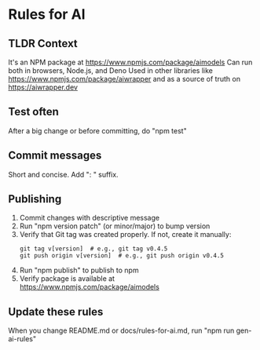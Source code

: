 # Rules for AI

## TLDR Context
It's an NPM package at https://www.npmjs.com/package/aimodels
Can run both in browsers, Node.js, and Deno
Used in other libraries like https://www.npmjs.com/package/aiwrapper and as a source of truth on https://aiwrapper.dev

## Test often
After a big change or before committing, do "npm test"

## Commit messages
Short and concise.
Add "<scope>: <description>" suffix.

## Publishing
1. Commit changes with descriptive message
2. Run "npm version patch" (or minor/major) to bump version
3. Verify that Git tag was created properly. If not, create it manually:
   ```
   git tag v[version]  # e.g., git tag v0.4.5
   git push origin v[version]  # e.g., git push origin v0.4.5
   ```
4. Run "npm publish" to publish to npm
5. Verify package is available at https://www.npmjs.com/package/aimodels

## Update these rules
When you change README.md or docs/rules-for-ai.md, run "npm run gen-ai-rules"